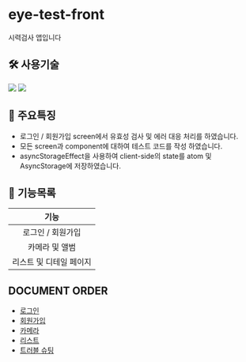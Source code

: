 # eye-test-front

시력검사 앱입니다

## 🛠 사용기술

<img src="https://img.shields.io/badge/ReactNative-black?style=flat&&logo=React&logoColor=#61DAFB">  <img src="https://img.shields.io/badge/Typescript-3178C6?style=flat&e&logo=Typescript&logoColor=white"/>

## 🌟 주요특징 

- 로그인 / 회원가입 screen에서 유효성 검사 및 에러 대응 처리를 하였습니다.
- 모든 screen과 component에 대하여 테스트 코드를 작성 하였습니다.
- asyncStorageEffect을 사용하여 client-side의 state를 atom 및 AsyncStorage에 저장하였습니다.

## 📕 기능목록

|       기능        |
| :---------------: |
| 로그인 / 회원가입 |
|     카메라 및 앨범      |
|     리스트 및 디테일 페이지 |

## DOCUMENT ORDER

- [로그인](./README/Login.md)
- [회원가입](./README/Signup.md)
- [카메라](./README/Camera.md)
- [리스트](./README/List.md)
- [트러블 슈팅](./README/TroubleShooting.md)
